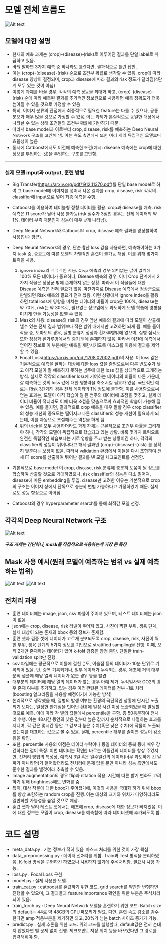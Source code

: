 # 모델 전체 흐름도
![Alt text](pictures/prediction_flow.png)

## 모델에 대한 설명
- 현재의 예측 과제는 (crop)-(disease)-(risk)로 이루어진 결과를 단일 label로 취급하고 있음.
- 바꿔 말하면 3가지 예측 중 하나라도 틀린다면, 결과적으로 틀린 답안.
- 이는 (crop)-(disease)-(risk) 순으로 조건부 확률로 생각할 수 있음. crop에 따라 disease 양상이 결정되며, crop과 disease에 따라 결과의 risk 정도가 달라짐(4단계 모두 있는 것이 아님)
- 이렇게 과제를 바꿀 경우, 각각의 예측 성능을 최대화 하고, (crop)-(disease)-(risk) 순에 따라 예측된 결과를 추가적인 정보원으로 사용하면 예측 정확도가 더욱 높아질 수 있을 것으로 가정할 수 있음
- 특히, 이미지 분류의 관점에서 최종적으로 필요한 feature는 다를 수 있으나, 공통 분모가 매우 많을 것으로 가정할 수 있음. 이는 과제가 본질적으로 동일한 대상에서 나타날 수 있는 상태 조건들의 조건부 확률에 기반하기 때문.
- 따라서 base model과 이로부터 crop, disease, risk를 예측하는 Deep Neural Network 구조를 고안해 냄. 이는 속도 측면에서 또한 여러 개의 독립적인 모델보다 효율성이 높음
- 동시에 Catboost에서도 이전에 예측한 조건(예시: disease 예측에는 crop에 대한 정보를 투입하는 것)을 투입하는 구조를 고안함.
-----------------------------------------------------------------------------
### 실제 모델 input과 output, 훈련 방법
- Big Transfer(https://arxiv.org/pdf/1912.11370.pdf)를 단일 base model로 하여 그 base model에 이미지를 넣어서 나온 결과를 crop, disease, risk 각각의 classifier에 input으로 넣어 최종 예측을 수행.
- Catboost를 이용하여 테이블형 정형 데이터를 활용. crop과 disease를 예측. risk 예측은 f1 score가 낮아 사용 불가능(risk 점수가 3점인 경우는 전체 데이터의 약 1%. 데이터 부족 때문인지 성능이 매우 낮게 나타남).
- Deep Neural Network와 Catboost의 crop, disease 예측 결과를 앙상블하여 사용(단순 평균).   
- Deep Neural Network의 경우, 단순 합산 loss 값을 사용하면, 예측해야하는 3가지 task 중, 중요도에 따른 모델의 차별적인 훈련이 불가능 해짐. 이를 위해 몇가지 트릭을 사용.
  1. ignore index의 적극적인 사용: Crop 예측의 경우 의미없는 값이 없기에 100% 모든 데이터가 중요하나, Disease 예측의 경우, 이미 Crop 단계에서 2가지 작물은 정상군 밖에 존재하지 않는 상황. 따라서 이 작물들에 대한 Disease 예측은 전혀 필요가 없음. 마찬가지로 Disease 예측에서 정상군으로 판별되면 Risk 예측의 필요가 전혀 없음. 이런 상황에서 ignore index를 활용하면 total loss에 영향을 미치는 데이터의 비율이 crop은 100%, disease는 약 70%, risk는 약 30%로, 필요없는 정보임에도 과도하게 모델 학습에 영향을 미치게 만들 가능성을 없앨 수 있음.   
  2. Mask의 사용: disease와 risk의 경우 앞선 예측의 결과에 따라 모델이 산출해 낼수 있는 전체 결과 범위보다 적은 범위 내에서만 고려하면 되게 됨. 예를 들어 작물 중, 토마토의 경우, 질병 분류가 정상과 흰가루병밖에 없으며, 질병 심각도 또한 정상과 흰가루병에서의 중기 밖에 존재하지 않음. 따라서 이전에 예측에서 얻어진 정보로 이 부분에만 예측을 제한시키도록 마스크를 이용해 결과를 제약할 수 있음.   
  3. Focal Loss(https://arxiv.org/pdf/1708.02002.pdf)의 사용: 이 loss 값은 기본적으로 예측을 잘하는 대상에 대한 loss 값을 줄임으로써 다른 빈도수가 낮고 아직 모델이 잘 예측하지 못하는 범주에 대한 loss 값을 상대적으로 크게하는 방식. 실제로 각각의 classifier loss에 기여하는 데이터의 비율이 다른 가운데, 잘 예측하는 것의 loss 값에 대한 영향력을 축소시킬 필요가 있음. 극단적인 예로는 Risk 3단계의 경우 전체 데이터의 1% 정도에 불과함. 이를 사용함으로써 얻는 효과는, 모델이 아직 학습이 덜 된 범주의 데이터에 초점을 맞추고, 실제 데이터 비율이 적더라도 이에 더욱 초점을 맞춤으로써 효과적인 학습이 가능해 질 수 있음. 예를 들자면, 결과적으로 crop 예측을 매우 잘할 경우 crop classifier의 성능 개선의 중요도는 떨어지고 다른 classifier의 성능 개선이 필요하게 되는데, 이를 자동으로 조절해주는 역할을 하게 됨.   
  4. 위의 trick을 모두 사용하더라도 과제 자체는 근본적으로 조건부 확률을 고려해야 하나, 각각의 모델이 독립적으로 학습되고 있는 상황. 비록 몇가지 트릭으로 완전한 독립적인 학습보다는 서로 영향을 주고 받는 상황이긴 하나, 각각의 classifier의 성능이 뛰어나다고 해서 결과인 (crop)-(disease)-(risk) 를 정확히 맞춘다는 보장이 없음. 따라서 validation 환경에서 이들을 다시 조합하여 전체 F1 score를 산출하여 뛰어난 결과를 낸 모델 체크포인트를 선정함.   

- 기본적으로 base model 이 crop, disease, risk 분류에 충분히 도움이 될 정보를 학습하여 산출할 것으로 기대하였으나, risk classifier의 성능은 다소 떨어져, disease에 따른 embedding을 투입. disease만 고려한 이유는 기본적으로 crop의 구조는 이미지 상에서 단독으로 충분히 변별 가능하다고 가정하였기 때문. 실제로도 성능 향상으로 이어짐.
- Catboost의 경우 hyperparameter search를 통해 최적값 모델 선정.

## 각각의 Deep Neural Network 구조
![Alt text](pictures/DNN_architectures.png)
##### 구조 자체는 간단하나, mask를 직접적으로 사용하는게 가장 큰 특징
   
## Mask 사용 예시(원래 모델이 예측하는 범위 vs 실제 예측하는 범위)
![Alt text](pictures/classifier_targets.png)
![Alt text](pictures/mask_example.png)

## 전처리 과정
- 훈련 데이터에는 image, json, csv 파일이 주어져 있으며, 테스트 데이터에는 json이 없음
- json에는 crop, disease, risk 라벨이 주어져 있고, 사진이 찍힌 부위, 생육 단계, 실제 대상이 되는 존재의 bbox 등의 정보가 존재함.
- 훈련 셋과 검증 셋에 데이터가 고르게 분포되도록 crop, disease, risk, 사진이 찍힌 부위, 생육 단계의 5가지 정보를 기반으로 stratified sampling을 진행. 이때, 오직 2개만 존재하는 데이터가 있어 k-fold 검증은 잠정 중단. 단일한 train-validation split만 진행.   
- csv 파일에는 평균적으로 이틀에 걸친 온도, 이슬점 등의 데이터가 10분 단위로 기록되어 있음. 단, 중복 기록되거나, 일부 데이터가 누락되는 경우, 애초에 거의 대부분의 샘플에 해당 열의 데이터가 없는 경우 등을 발견.
- 대부분의 데이터에 해당 열의 데이터가 없는 경우 아예 제거. 누적일사와 CO2의 경우 존재 여부를 추가하고, 없는 경우 이와 관련된 데이터를 전부 -1로 처리(boosting 알고리즘을 사용할 예정이기에 가능한 방식)
- 논리적으로 생각했을 때, 질병의 발생 여부는 환경의 극단적인 상황에 단시간 노출되기 보다는, 일정한 한계점을 벗어난 환경에 일정 시간 이상 노출되었을 때 발생할 것으로 예측. 이에 따라 각 열의 값들에서 percentile을 구함. 총 50등분하여 전처리 수행. 이는 48시간 동안의 낮은 값부터 높은 값까지 순차적으로 나열하는 효과를 지니며, 각 값은 몇시간 동안 그 값보다 높은 수치(혹은 낮은 수치)에 작물이 노출되었는지를 대표하는 값으로 볼 수 있음. 실제, percentile 개부를 줄이면 성능이 감소됨을 확인.   
- 또한, percentile 사용의 이점은 데이터 누락이나 동일 데이터의 중복 등에 매우 강건하다는 점이 특징. 이번 데이터는 확인한 바로는 이틀간의 데이터를 항상 주었지만, 전처리 방법의 특성상, 예측시 3일 혹은 일주일간의 데이터(너무 과도하게 긴 날짜가 아니라면)가 들어왔더라도 전처리에 문제 없을 뿐만 아니라 성능 측면에서도 준수한 결과를 낼것이라 추측할 수 있음.
- Image augmentation의 경우 flip과 rotation 적용. 시간에 따른 밝기 변화도 고려하기 위해 brightness에도 변화를 줌.
- 특히, 대상 작물에 대한 bbox가 주어졌기에, 이것의 사용을 극대화 하기 위해 bbox를 항상 포함하는 random crop을 진행. 이는 대상의 크기와 위치가 다양하더라도 일반화할 가능성을 높일 것으로 예상.
- 훈련 셋과 달리 테스트 셋에서는 애초에 crop, disease에 대한 정보가 빠져있음. 이에 대한 정보는 모델이 crop, disease를 예측함에 따라 데이터셋에 추가되도록 함.

# 코드 설명
- meta_data.py : 기본 정보가 적혀 있음. 마스크 처리를 위한 것이 가장 핵심
- data_preprocessing.py : 데이터 전처리를 위함. Train과 Test 방식을 분리하였음. K-fold 방식을 구현하긴 하였으나 사용하지 않기에 주석처리함. 필요시 사용 가능.
- loss.py : Focal Loss 구현
- model.py : 실제 사용한 모델.
- train_cat.py : catboost를 훈련하기 위한 코드. grid search를 약간만 변형하면 진행할 수 있으며, 그 결과들과 feature importance 확인을 위한 부분은 주석처리되어 있음.
- train_torch.py : Deep Neural Network 모델을 훈련하기 위한 코드. Batch size의 default는 44로 약 48GB의 GPU 메모리가 필요. 다만, 훈련 속도 감소를 감수한다면 amp 적용부분을 제거하면 되고, 20%가 넘는 batch 사이즈 증가가 가능.
- predict.py : 실제 추론을 위한 코드. 위의 코드를 실행할때, default값은 전혀 손대지 않았다면 별 문제 없이 진행. 체크포인트 저장 위치 등을 바꾸었다면 그 경로를 입력해줘야 함.

